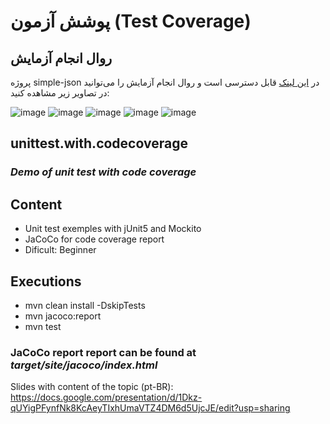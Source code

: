 # پوشش آزمون (Test Coverage)
## روال انجام آزمایش
پروژه simple-json در [این لینک](https://github.com/seyyedAlirezaGhazanfari/json-simple) قابل دسترسی است و روال انجام آزمایش را ‌می‌توانید در تصاویر زیر مشاهده کنید:

![image](https://github.com/seyyedAlirezaGhazanfari/CodeCoverageProject/assets/56260232/d3424af1-e2c9-4aed-b2d3-2fbe73658898)
![image](https://github.com/seyyedAlirezaGhazanfari/CodeCoverageProject/assets/56260232/3b7882e1-9cc6-4fbc-85ad-9ae4eba6bf71)
![image](https://github.com/seyyedAlirezaGhazanfari/CodeCoverageProject/assets/56260232/665cb81d-dbf7-4a58-922a-667649c1ce22)
![image](https://github.com/seyyedAlirezaGhazanfari/CodeCoverageProject/assets/56260232/7eebe37d-2f1f-482d-bcdf-63fda6db7323)
![image](https://github.com/seyyedAlirezaGhazanfari/CodeCoverageProject/assets/56260232/3d90965c-ea61-400c-8864-d5268fa74fd4)


## unittest.with.codecoverage
### _Demo of unit test with code coverage_

## Content
- Unit test exemples with jUnit5 and Mockito
- JaCoCo for code coverage report
- Dificult: Beginner

## Executions
- mvn clean install -DskipTests
- mvn jacoco:report
- mvn test

### JaCoCo report report can be found at _target/site/jacoco/index.html_

Slides with content of the topic (pt-BR):<br> https://docs.google.com/presentation/d/1Dkz-qUYigPFynfNk8KcAeyTIxhUmaVTZ4DM6d5UjcJE/edit?usp=sharing

